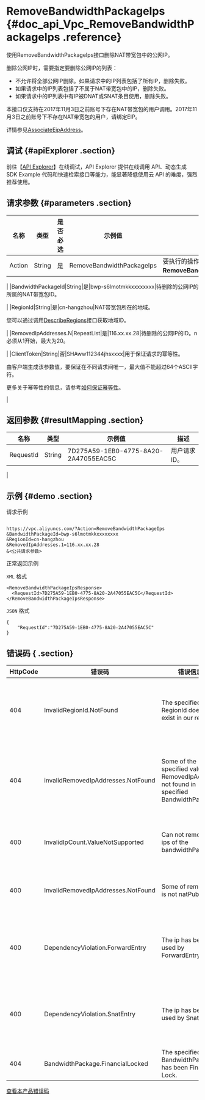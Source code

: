 # RemoveBandwidthPackageIps {#doc_api_Vpc_RemoveBandwidthPackageIps .reference}

使用RemoveBandwidthPackageIps接口删除NAT带宽包中的公网IP。

删除公网IP时，需要指定要删除公网IP的列表：

-   不允许将全部公网IP删除。如果请求中的IP列表包括了所有IP，删除失败。
-   如果请求中的IP列表包括了不属于NAT带宽包中的IP，删除失败。
-   如果请求中的IP列表中有IP被DNAT或SNAT条目使用，删除失败。

本接口仅支持在2017年11月3日之前账号下存在NAT带宽包的用户调用。2017年11月3日之前账号下不存在NAT带宽包的用户，请绑定EIP。

详情参见[AssociateEipAddress](~~36017~~)。

## 调试 {#apiExplorer .section}

前往【[API Explorer](https://api.aliyun.com/#product=Vpc&api=RemoveBandwidthPackageIps)】在线调试，API Explorer 提供在线调用 API、动态生成 SDK Example 代码和快速检索接口等能力，能显著降低使用云 API 的难度，强烈推荐使用。

## 请求参数 {#parameters .section}

|名称|类型|是否必选|示例值|描述|
|--|--|----|---|--|
|Action|String|是|RemoveBandwidthPackageIps|要执行的操作。取值：**RemoveBandwidthPackageIps**。

 |
|BandwidthPackageId|String|是|bwp-s6lmotmkkxxxxxxxx|待删除的公网IP的所属的NAT带宽包ID。

 |
|RegionId|String|是|cn-hangzhou|NAT带宽包所在的地域。

 您可以通过调用[DescribeRegions](~~36063~~)接口获取地域ID。

 |
|RemovedIpAddresses.N|RepeatList|是|116.xx.xx.28|待删除的公网IP的ID。n必须从1开始，最大为20。

 |
|ClientToken|String|否|SHAww112344jhsxxxx|用于保证请求的幂等性。

 由客户端生成该参数值，要保证在不同请求间唯一，最大值不能超过64个ASCII字符。

 更多关于幂等性的信息，请参考[如何保证幂等性](~~36569~~)。

 |

## 返回参数 {#resultMapping .section}

|名称|类型|示例值|描述|
|--|--|---|--|
|RequestId|String|7D275A59-1EB0-4775-8A20-2A47055EAC5C|用户请求ID。

 |

## 示例 {#demo .section}

请求示例

``` {#request_demo}

https://vpc.aliyuncs.com/?Action=RemoveBandwidthPackageIps
&BandwidthPackageId=bwp-s6lmotmkkxxxxxxxx
&RegionId=cn-hangzhou
&RemovedIpAddresses.1=116.xx.xx.28
&<公共请求参数>

```

正常返回示例

`XML` 格式

``` {#xml_return_success_demo}
<RemoveBandwidthPackageIpsResponse>
  <RequestId>7D275A59-1EB0-4775-8A20-2A47055EAC5C</RequestId>
</RemoveBandwidthPackageIpsResponse>

```

`JSON` 格式

``` {#json_return_success_demo}
{
	"RequestId":"7D275A59-1EB0-4775-8A20-2A47055EAC5C"
}
```

## 错误码 { .section}

|HttpCode|错误码|错误信息|描述|
|--------|---|----|--|
|404|InvalidRegionId.NotFound|The specified RegionId does not exist in our records.|指定的 RegionId 不存在，请您检查此产品在该地域是否可用。|
|404|invalidRemovedIpAddresses.NotFound|Some of the specified value of RemovedIpAddress not found in specified BandwidthPackage.|IP列表中的某个IP不在该共享带宽包中，请您检查该IP列表中的IP。|
|400|InvalidIpCount.ValueNotSupported|Can not remove all ips of the bandwidthPackage.|不能移除带宽包里所有的 IP 地址。|
|400|InvalidRemovedIpAddresses.NotFound|Some of remove ip is not natPublicIp.|要移除的IP中有不是NAT网关的公网IP。|
|400|DependencyViolation.ForwardEntry|The ip has been used by ForwardEntry.|IP 地址被端口转发规则引用，请先删除相应规则再进行操作。|
|400|DependencyViolation.SnatEntry|The ip has been used by SnatEntry.|IP 地址被 SNAT 规则引用，请先删除相应规则再进行操作。|
|404|BandwidthPackage.FinancialLocked|The specified BandwidthPackage has been Financail Lock.|该带宽包被欠费锁定。|

[查看本产品错误码](https://error-center.aliyun.com/status/product/Vpc)

